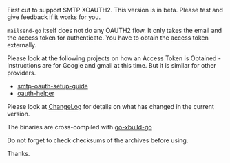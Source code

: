 First cut to support SMTP XOAUTH2. This version is in beta. Please test and
give feedback if it works for you.

`mailsend-go` itself does not do any OAUTH2 flow. It only takes the email and
the access token for authenticate. You have to obtain the access token
externally. 

Please look at the following projects on how an Access Token is Obtained -
Instructions are for Google and gmail at this time.  But it is similar for
other providers.

* [smtp-oauth-setup-guide](https://github.com/muquit/smtp-oauth-setup-guide)
* [oauth-helper](https://github.com/muquit/oauth-helper)

Please look at [ChangeLog](ChangeLog.md) for details on what has changed 
in the current version. 

The binaries are cross-compiled with 
[go-xbuild-go](https://github.com/muquit/go-xbuild-go.)

Do not forget to check checksums of the archives before using.

Thanks.

